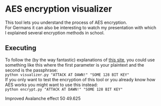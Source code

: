 # AES encryption visualizer

This tool lets you understand the process of AES encryption.  
For Germans it can also be interesting to watch my presentation with which I explained several encryption methods in school.

## Executing

To follow the (by the way fantastic) explanations of [this site](http://www.moserware.com/2009/09/stick-figure-guide-to-advanced.html),
you could use something like this where the first parameter is your plaintext and the second is the passphrase:  
`python visualizer.py "ATTACK AT DAWN!" "SOME 128 BIT KEY"`  
If you only want to test the encryption of this tool or you already know how AES works you might want to use this instead:  
`python encrypt.py "ATTACK AT DAWN!" "SOME 128 BIT KEY"`

Improved Avalanche effect
50
49.625
